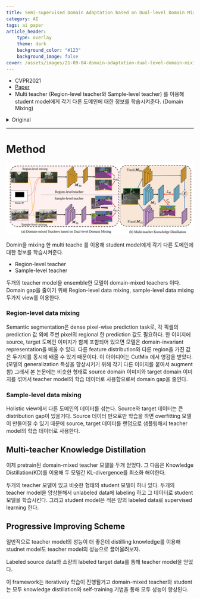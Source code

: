 ```yaml
---
title: Semi-supervised Domain Adaptation based on Dual-level Domain Mixing for Semantic Segmentation
category: AI
tags: ai paper
article_header:
    type: overlay
    theme: dark
    background_color: "#123"
    background_image: false
cover: /assets/images/21-09-04-domain-adaptation-dual-level-domain-mixing-SSDA%20framework.png
---
```


- CVPR2021
- [Paper](https://arxiv.org/pdf/2103.04705.pdf)
- Multi teacher (Region-level teacher와 Sample-level teacher) 를 이용해 student model에게 각기 다른 도메인에 대한 정보를 학습시켜준다. (Domain Mixing)

<!--more-->

<details>
<summary>Original</summary>
<div markdown="1">

# Abstract

Data-driven based approaches, in spite of great success in many tasks, have poor generalization when applied to unseen image domains, and require expensive cost of annotation especially for dense pixel prediction tasks such as semantic segmentation. Recently, both unsupervised domain adaptation (UDA) from large amounts of synthetic data and semi-supervised learning (SSL) with small set of labeled data have been studied to alleviate this issue. However, there is still a large gap on performance compared to their supervised counterparts. We focus on a more practical setting of semi-supervised domain adaptation (SSDA) where both a small set of labeled target data and large amounts of labeled source data are available. To address the task of SSDA, a novel framework based on dual-level domain mixing is proposed. The proposed framework consists of three stages. First, two kinds of data mixing methods are proposed to reduce domain gap in both region-level and sample-level respectively. We can obtain two complementary domain-mixed teachers based on dual-level mixed data from holistic and partial views respectively. Then, a student model is learned by distilling knowledge from these two teachers. Finally, pseudo labels of unlabeled data are generated in a self-training manner for another few rounds of teachers training. Extensive experimental results have demonstrated the effectiveness of our proposed framework on synthetic-to-real semantic segmentation benchmarks.

# 1. Introduction

Semantic segmentation with the goal of assigning semantic-level labels to every pixel in an image is one of the fundamental topics in computer vision due to its widely critical real-world applications, such as autonomous †Equal contribution ‡Part of this work was done while he was in Noah’s Ark Lab driving [11] and robotic navigation [28, 39]. Over the past few years, deep convolutional neural networks(CNNs) have achieved dramatic improvements in semantic segmentation [1, 25, 17, 26, 2, 49]. The success of CNN-based methods benefits from large volume of manually labeled data [24, 8], and the assumption of independent and identical data distribution between training and testing samples.
However, performance drops significantly when the model trained on training set (source domain) is directly applied to unseen test scenarios (target domain). In addition, densely annotating pixel-wise labels of many samples in target domain is time-consuming and uneconomical.
To reduce the heavy demand for pixel-wise annotation, one way is to employ large amounts of easy-to-get simulation data which can be collected from game engines such as GTA5 [33] and SYNTHIA [34]. In addition, unsupervised domain adaptation (UDA) strategy, which aims at transferring knowledge from a synthetic label-rich source domain to a real-world label-scarce target domain, is required to bridge domain gap between synthetic and realworld domains. Impressive results have been achieved by UDA methods that extract domain-invariant representations via entropy minimization [31, 43], generative modelling [16, 12] and adversarial learning [42, 41]. However, domain shift cannot be completely eliminated by these methods due to weak supervision on target examples. There is still a big gap in performance compared with supervised methods. Another way in addressing the issue of heavy annotation is to annotate only a small set of images from target domain and make full use of plenty of unlabeled data with semi-supervised learning (SSL) techniques [10, 30, 9, 29].
Due to the shortage of labeled data in SSL setting, the obtained model has the risk of overfitting to the small amount of labeled data. How to effectively utilize available unlabeled and limited labeled data from different domains is the key in improving model’s accuracy and generalization for pixel-wise prediction tasks.
1 arXiv:2103.04705v1 [cs.CV] 8 Mar 2021 Hence, a more practical task of semi-supervised domain adaptation (SSDA) is recently introduced by combining the small set of labeled target data images in SSL with the large amounts of labeled source domain data and unlabeled target domain data. In order to address the SSDA problem, one naive way is to equip UDA methods with additional supervision on the extra labeled target images (see Baseline in Table 1.). For example, Alleviating Semantic-level Shift (ASS) model [44] is proposed for better promoting the distribution consistency of features by using adversarial learning on outputs from two labeled domains. However, these methods cannot fully explore rich information within available labeled and unlabeled data in two domains.
Semantic segmentation is a dense pixel-wise prediction task, and classification of one pixel depends not only on its own value but also on its neighbourhood’s context. We focus on how to effectively utilize labeled data in different domains to extract domain-invariant representations in both region-level and sample-level. The proposed framework consists of three steps. First, two kinds of data mixing methods are proposed to reduce domain gap in both regionlevel and sample-level. The region-level data mixing is achieved by applying two masks to labeled images from two domains and combining the two masked regions, which encourages a model to extract domain-invariant features about semantic structure from partial view. On the other hand, the image-level data mixing directly mixes labeled images from two domains from holistic view. Such two mixing ways help train two complementary teacher models that work on both two kinds of data distribution. In the second step, we employ knowledge distillation technique to extract “dark knowledge” from these two complementary teachers, which works as guidance in the learning process of a student model for target domain. By integrating knowledge from two views and making full use of unlabeled data, the student model of the same network architecture can give even better performance than any of its teachers. Once a good student model for target domain is obtained, pseudo labels could be generated with self-training strategy to expand the set of labeled target domain data for iterative update. Compared with traditional self-training methods, which directly use pseudo labels to train a final model, we instead leverage these pseudo labels to obtain two stronger domain-mixed teachers, which also leads to stronger student by another round of knowledge distillation. Overall, in our framework, teachers and student are progressively growing, and we can obtain a final well-trained student model.
Our contributions of this paper are three-fold
- Two kinds of data mixing methods are proposed to train domain-mixed teachers across domains in both region-level and sample-level to alleviate data distribution mismatch between different domains.
- A stronger student model on target domain can be obtained by distilling knowledge from complementary domain-mixed teachers. It can be further strengthened by employing pseudo labels which are generated for unlabeled target data in a self-training manner.
- Extensive experiments demonstrate that the proposed method can achieve superior performance on two common synthetic-to-real semantic segmentation benchmarks with small amounts of labeled data.

## 2. Related Works

### Unsupervised domain adaptation for semantic segmentation.

Unsupervised domain adaptation (UDA) methods for semantic segmentation has been extensively studied to address domain discrepancy between photo-realistic synthetic dataset and unlabeled real dataset. One mainstream approach is by adversarial learning [42, 41, 6, 5, 17, 37, 19], which aims to employ a discriminator to measure the divergence across two domains. Another approach to solving UDA problem is to utilize generative networks [38, 16, 50] to generate target-style images by applying style transfer technique on annotated source image. Some methods based on self-training [21, 51, 23, 14] have been employed to generate pseudo labels of unlabeled data and use them to finetune the model. [21] firstly generate different stylized annotated images to learn texture-invariant representation and then use self-training to generate pseudo labels of unlabeled data to fine-tune the model on target domain.
Although impressive results have been achieved in UDA for semantic segmentation, the domain gap cannot be fully alleviated due to the lack of strong supervision in the target domain, and there is still an observed performance gap compared with their supervised counterparts.

### Semi-supervised learning for semantic segmentation
One way to reduce the heavy demand for manual pixel-wise labeling is to only label a small amount of data from target distribution and adopt semi-supervised learning (SSL) strategy to learn a great generalized model among ample unlabeled and limited labeled data. Numerous methods have since been developed to improve model generalization [30, 20, 9, 29, 18, 4, 13]. Consistency regularization is one of the most popular methods and the key idea is to encourage the network to give consistent predictions for perturbed unlabeled inputs. One most related work is [10], which enforces a consistency between mixed output of teacher network and the prediction of student over the mixed inputs by a region-level data augmentation CutMix [47] with a teacher-student architecture [40]. Our method also shares similar philosophy as theirs, however, we propose to train two domain-mixed teachers with two kinds of domain-mixing methods to fully exploit two sets of data from two different domains.

### Semi-supervised domain adaptation

Also aims to reduce the data distribution mismatch, compared with UDA, semi2 HUAWEI TECHNOLOGIES CO., LTD. Huawei Confidential 5 ℒ𝑘𝑙 Region-level teacher (b) Multi-teacher Knowledge Distillation Fixed 𝓜𝑆𝐿 Fixed 𝓜𝑅𝐿 𝓜𝑆 𝑬 x𝑖 𝑡 x𝑖 𝑢 𝑦𝑖 𝑡 𝑦𝑖 𝑡 x𝑖 𝑡 Region-level mixing ℒ𝑅𝐿 ℒ𝑆𝐿 Sample-level teacher (a) Domain-mixed Teachers based on Dual-level Domain Mixing 𝓜𝑅𝐿 𝓜𝑆𝐿 x𝑖 𝑟𝑙 x𝑖 𝑠 x𝑖 𝑡 𝑦𝑖 𝑡 𝑦𝑖 Mask 𝑀 𝑠 x𝑖 𝑠 𝑦𝑖 𝑟𝑙 Sample-level mixing Region-level teacher Figure 1. The first two stages of the proposed SSDA framework, training of domain-mixing teachers and multi-teacher knowledge distillation. The domain-mixed teachers are trained based on the dual-level mixed data. Then these two domain-mixed teachers are used to train a good student. The student will generate pseudo labels for next round of teachers training. E means the ensemble operation of two domain-mixed teachers. The black arrows represent the training data flow, blue arrows represent the data flow of inference, which do not require gradient backward. The red arrows represent the computation of losses.
supervised domain adaptation (SSDA) bridges domain discrepancy via introducing partially labeled target samples.
Recently, a few methods have been proposed based on deep learning [46, 32, 22, 35] for image classification. [46] decomposes SSDA into two sub-problems: UDA and SSL, and employ co-training [3] to exchange the expertise between two classifiers, which are trained on MixUp-ed [48] data between labeled and unlabeled data of each view.
Due to the complex densely pixel-wise prediction and no explicit decision boundaries between examples in semantic segmentation, SSDA methods based on discriminative class boundaries for image classification cannot be directly applied to semantic segmentation. Just one previous work have been developed to study SSDA for semantic segmentation. Wang et al. [44] propose Alleviating Semantic-level Shift (ASS) framework to realize feature alignment across domain from global and semantic level. ASS introduces an extra semantic-level adaptation module through adversarial training on the corresponding outputs of source and target labeled inputs besides the additional supervision on extra small amount of labeled target data upon the classical AdaptSeg framework [41]. However, the naive supervision of labeled target samples cannot fully take advantage of labeled two domains, and the adversarial loss makes training unstable due to the weak supervision. To solve this issue, we propose a novel iterative framework based on dual-level domain mixing methods without any adversarial training.

# 3. Method

![](/assets/images/21-09-19-semi-supervised-domain-adaptation-dual-level-domain-mixing-ssda-framework.png)

> The first two stages of the proposed SSDA framework, training of domain-mixing teachers and multi-teacher knowledge distillation. The domain-mixed teachers are trained based on the dual-level mixed data. Then these two domain-mixed teachers are used to train a good student. The student will generate pseudo labels for next round of teachers training. E means the ensemble operation of two domain-mixed teachers. The black arrows represent the training data flow, blue arrows represent the data flow of inference, which do not require gradient backward. The red arrows represent the computation of losses.

## 3.1. Problem Statement

In the setting of semi-supervised domain adaptation (SSDA), we are provided with a small set of labeled target domain images upon the large amounts of labeled source and unlabeled target domain images. Let DS = {(x s i , ys i )} NS i=1 represents the NS labeled source domain samples, and DT = {(x t i , yt i )} NT i=1 represents the NT labeled target domain samples, and DU = {x u i } NU i=1 represents the NU unlabeled target domain samples. With the SSDA setting, we aim at developing a way to efficiently utilize the available DS, DT and DU and obtain a segmentation model which has great performance on unseen test data sampled from target data distribution.

## 3.2. Domain-mixed Teachers

Performance degradation comes from inconsistent data distribution in different domains. We propose two data mixing methods for domain adaptation, one is region-level data mixing and the other is sample-level data mixing, to reduce the data distribution gap from two views. As we all know, data with labeled ground truth provides much information for training one model in deep learning-based methods. In SSDA, two types of labeled data, i.e., DS, DT , are provided. Our region-level and sample-level data mixing methods are implemented on these two kinds of labeled data, and two domain-mixed teacher models can be trained on the mixed data. Because of different views of data mixing, these two domain-mixed teachers are complementary.

### Region-level data mixing

Semantic segmentation is a dense pixel-wise prediction task, and the classification of one pixel depends not only on its own value but also on its regional neighbourhood’s context. Thus, if one image contains both source domain and target domain content, the model can learn domain-invariant representation because different regions with different feature distribution can be seen at the same time during model training.
3 Inspired by CutMix [47] where patches from an image are cut and pasted to another one to augment data for improving model’s generalization ability, here we propose to conduct region-level data mixing on set DS and DT to reduce domain gap. Given two labeled images {x t , yt}, {x s , ys}, the region-level mixing operation can be described as below.
x rl = M  x t + (1 − M)  x s , y rl = M  y t + (1 − M)  y s , (1) where M denotes a binary mask indicating where the region needs to fusion, and  is element-wise multiplication.
As shown in Fig. 1, the mixed image x rl contains both contents of x s and x t , and the corresponding mixed labels y rl are obtained for each pixel according to which domain the region containing that pixel comes from. In detail, a rectangular region is cropped from x s according to randomly chosen coordinates, and then pasted on the same location of x t . The region-level data mixing is able to produce intermediate samples between different domains, which works as a bridge, filling in the gap between domains. This helps explore essential semantic contexts across different domains from partial view. Additionally, this operation can destroy the inherent structure of the original target picture, and regularize the training process of region-level teacher. Once the mixed images and their labels are ready, we can train a semantic segmentation model through supervised training on the mixed data. The training objective function can be written as follows.
LRL = Lce(MRL(x rl), yrl), (2) where MRL represents teacher model trained on regionlevel mixed data, Lce denotes the cross entropy loss.

### Sample-level data mixing

Sample-level data mixing aims to mix the data from different domains from holistic view.
The source and target examples are sampled from inconsistent distribution with a big gap. We find that direct mixing of these data can already help reduce the gap between different domains to some extent. There are two advantages with sample-level data mixing method. On the one hand, the introduction of large amounts of source images alleviates the model overfitting to the small amount of target images. On the other hand, the sample-level mixing helps explore intermediate decision boundary between different domains from holistic view. In our experiments, we randomly sample two examples from source set DS and target set DT , then directly feed both of them into model during one iteration.
Given two images from DS and DT , the training objective function of sample-level teacher is defined as follows.
LSL = Lce(MSL(x s ), ys ) + Lce(MSL(x t ), yt ), (3) where MSL represents teacher model trained on samplelevel mixed data.
Algorithm 1 Training process of our proposed framework.
Require: labeled source dataset DS = {(x s i , ys i )} NS i=1, unlabeled target dataset DU = {x u i } NU i=1, labeled target dataset DT = {(x t i , yt i )} NT i=1, initialized weights of teachers model M0 RL, M0 SL and student model M0 S , iterative rounds R.
Procedure: 1: for r ← 1 to R do 2: Dual-level domain mixing 3: Optimize Mr RL and Mr SL by Eq. (2) and (3) .
Training two teachers 4: Optimize Mr S by Eq. (4) . Training student model 5: Generate pseudo labels yˆ u i following [23] by Mr S 6: Update DU = {x u i , yˆ u i } NU i=1 to labeled target dataset DT 7: end for 8: return student model MR S

## 3.3. Multi-teacher Knowledge

Distillation After obtaining two pre-trained domain-mixed teachers, we employ knowledge distillation (KD), a technique to distilling knowledge by minimizing the KL-divergence between outputs of these two models. Here we adapt it to extract “dark knowledge” from these two complementary teachers. The pipeline of multi-teacher KD is shown in Fig. 1 (b), including two pre-trained domain-mixed teachers and one student with the same network architecture as teacher. The outputs of two teachers are ensembled as a stronger guidance to supervise the training of the student model on unlabeled target data. Besides, the student model is also supervised by the labels on the small amount of labeled target data. The objective function of learning student MS is defined as below.
LS =λklLkl(E(MRL(x u ),MSL(x u )),MS(x u )) + λceLce(MS(x t ), yt ), (4) where λkl and λce are the weights of KL-divergence loss and cross entropy loss respectively, E denotes the ensemble operation of two models. In experiments, the ensemble operation is implemented by averaging the outputs of two complementary teachers.
By integrating knowledge from two views and making full use of unlabeled data, we can obtain one student with even superior performance than any one of its teachers.

## 3.4. Progressive Improving Scheme

Normally, a teacher network usually has stronger ability than student network. However, here a good student model is obtained by distilling knowledge from the ensembled outputs of two complementary domain-mixed models on large amount of unlabeled data. We focus on how to use a student 4 to further improve teachers’ performance for next step.
Recently, self-training as a simple but effective technique to address the scarceness of labeled training data, and are widely applied in SSL and UDA for image classification task. In our task, the teachers we obtain are trained based just on labeled source data and a small amount of labeled target data. Motivated by the success of self-training, we believe the teachers can be further improved with this strategy. In detail, following [23], pseudo labels of DU are generated via the learned student model to update the labeled set of images in dataset of DT for next round training of domain-mixed teachers. Once stronger domain-mixed teachers are obtained, a stronger student can be obtained by another round of multi-teacher KD.
Overall, the whole training process of our framework goes iteratively. Both the domain-mixed teachers and student are progressively growing, i.e., they can help the learning of each other through knowledge distillation and selftraining strategies. We summarize our proposed algorithm in Algorithm 1.

# 4. Experiments

## 4.1. Experimental

Setup Following the setting of unsupervised domain adaptation methods in semantic segmentation, we also conduct extensive experiments and report the mean intersection-overunion (mIoU) score on two commonly used synthetic-toreal benchmarks, which are GTA5 [33] and SYNTHIA [34] to Cityscapes [7] respectively.

Cityscapes is an autonomous driving dataset captured from 50 cities in real world. It contains densely annotated 2,975 and 500 images with a fixed resolution of 2048×1024 for training and validation respectively. All images are manually labeled by 19 semantic categories. For SSDA setting, we randomly select different numbers of images, such as (100, 200, 500, 1000), from the whole training set to demonstrate the effectiveness of our method across different settings. The validation set is used to evaluate the performance of our method.

GTA5 is a synthetic dataset in which the images are collected from game video and the corresponding semantic labels are automatically generated by computer graphics techniques. It includes 24,966 synthesized images with pixel-wise labels of 33 classes. In experiments, we consider the 19 common classes with Cityscapes dataset to train our models.

SYNTHIA is also a synthetic dataset and we use SYNTHIA-RAND-CITYSCAPES as another labeled source domain, which contains 9,400 fully annotated synthetic images with resolution of 1280×960. It has 16 common categories with Cityscapes dataset. We train our models with the common classes and report the 13-class mIoU on validation set.

## 4.2. Implementation Details

For all the following experiments, similar to [42], a DeeplabV2 [1] model, which contains Atrous Spatial Pyramid Pooling (ASPP) module to extract multi-scale representations and utilizes a pre-trained ResNet-101 [15] on ImageNet as backbone, are employed as our semantic segmentation architecture. To train our proposed framework, we implement it using Pytorch deep learning toolbox. All the experiments are conducted on a single Tesla V100 GPU with 32GB memory to accelerate computing.
An optional operation before training the model is to apply a simple image translation method to source domain images to reduce the visual difference between source and target domain. Here images are converted into LAB color space and are matched to the statistics of target domain. Image translation is applied at the beginning in most experiments except as otherwise noted. Then sample-level and region-level data mixing are conducted on labeled source data with target style and the target data. We then train domain-mixed teachers with cross entropy loss on supervised data. Student model is obtained on both labeled and unlabeled target data with cross entropy and KL loss.
The weight λkl, λce in Eq. 4 are set to 0.5 and 1 respectively. For self-training, the portion of selected pseudo labels and the confidence threshold are separately, similar to [23], set to 0.5 and 0.9. Iterative rounds R are set to 4 and 3 for GTA5→Cityscapes and SYNTHIA→Cityscapes respectively. All the models are trained by the Stochastic Gradient Descent (SGD) optimizer with initial learning rate 2.5×10−4 , the momentum 0.9 and weight decay 10−4 as mentioned in [42]. The learning rate is decreased with the 5 Ours Baseline Baseline.

## 4.3. Performance Comparison

Our proposed method is conducted on two common synthetic-to-real GTA5 to Cityscapes and SYNTHIA to Cityscapes benchmarks to demonstrate the effectiveness of proposed framework. The performance is compared with the baseline method and existing state-of-the-art methods on UDA, SSL and SSDA settings. More extensive experiments can be seen in supplementary materials.
Baseline. SSDA aims to alleviate the domain shift problem by introducing extra a small amount of labeled target data compared with UDA setting. As mentioned in Section 1, one naive way to address SSDA problem is by adding additional supervision upon UDA methods. Therefore, here we employ the classical UDA method named AdaptSeg [41], one multi-level adaptation method by adversarial learning on multi-level outputs, with extra supervised cross entropy loss on limited labeled target images as our baseline model.

### GTA5 to Cityscapes

![](/assets/images/21-09-19-semi-supervised-domain-adaptation-dual-level-domain-mixing-comparision-with-sota.png)

> Semantic segmentation performance comparison with the state-of-the-art UDA, SSL and SSDA methods on GTA5→Cityscapes. 19-class mIoU (%) score are reported on Cityscapes validation set across 0, 100, 200, 500, 1000, 2975 numbers of labeled target images. “∗” denotes our reimplementation on corresponding numbers of labeled Cityscapes images. GTA5 images are not introduced for implementing SSL methods. Best results are highlighted.

The performance comparisons with several state-of-the-art methods on GTA5 to Cityscapes are shown in Table 1. In experiment, iterative round R is set to 4. After the iterative training, our method achieves the best performance on different ratios of labeled target domain images compared with existing methods in UDA, SSL and SSDA settings. Compared with UDA methods such as AdaptSeg, Advent [42], LTI [21], and PIT [27], our method can obtain above 10% performance improvement by labeling just 100 target images and significantly reduce the performance gap compared with the oracle model. Particularly, our method outperforms the SSL methods CutMix [10] and DST-CBC [9], which use related CutMix and selftraining techniques respectively, by a large performance gain. ASS [44], to be our known, which is the first work on SSDA for semantic segmentation, employs additional semantic-level adaptation on the outputs of both labeled source and target images to alleviate semantic-level shift except the additional supervision. We modify MME [36], which is used to address image classification in SSDA setting, for semantic segmentation task, and obtain inferior results. We think the reason is that SSDA methods for classification without taking into account the semantic contexts in an image and cannot be directly applied to segmentation task. The proposed approach obtains superior results on all ratios of labeled data. The reason is that the supervision of adversarial learning is weak and we can fully take advantage of available labeled data to reduce domain gap by dual-level data mixing. In addition, our method also performs well on fully 2975 images with the performance of 69.8%.
In Fig. 2, we further display some qualitative segmentation results of both our method and baseline method on 100, 200, 500 and 1000 labeled target images. Overall, our method achieves more complete segmentation results than baseline model in the same ratio of labeled images. As the number of labeled images increases, more refined segmentation results we can obtain by our proposed approach.

### SYNTHIA to Cityscapes

![](/assets/images/21-09-19-semi-supervised-domain-adaptation-dual-level-domain-mixing-performance-comparision-sota.png)

> Semantic segmentation performance comparison with the state-of-the-art UDA, SSL and SSDA methods on SYNTHIA→Cityscapes. Here we train the DeeplabV2 model with 16 classes and report 13-class mIoU (%) score following the previous works on UDA. Other settings are kept same as in
Table 1. Best results are highlighted.

In order to further measure the performance of our approach, we also compare the results with several state-of-the-art methods on the SYNTHIA to Cityscapes. Since there are only 16 common categories between the SYNTHIA and Cityscapes, we just train a segmentation model with the common categories. As shown in Table 2, following previous UDA works [42, 41], we also report 13-class mIoU score to compare with existing other methods. From the results, it is clear that our method outperforms the UDA, SSL and SSDA methods with a large performance gain. And the similar discussions we can draw as in “GTA5 to Cityscapes”.

# 5. Ablation Study

## 5.1. Complementarity

![](/assets/images/21-09-19-semi-supervised-domain-adaptation-dual-level-domain-mixing-performance-comparison.png)

To examine the complementarity of models trained from different views, we select 100 labeled target images and train the domain-mixed teachers twice separately from sample-level and region-level mixed data. Then ensemble of different models including two region-level teachers and two sample-level teachers, are conducted and results are shown in Table 3. Overall, from Table 3, we can draw a conclusion that model ensemble is effective for improving the performance, and the ensembled models from dual-level data mixing views can achieve better results than that from single-level data mixing view. In detail, regionlevel teachers perform better in categories that can be predicted without strictly relying on the structural information, such as road, sidewalk, vegetation and sky. However, they have poor predictions on the fence, light and bus classes whose shape is distinctive. We explain that the regionlevel data mixing operation could destroy the structure of these classes. Although model ensemble from one single view can realize impressive results on its own advantageous categories, the categories with poor performance are still poor. For example, the ensembled model from two region-level models achieves the best IoU score on road and sidewalk classes, and the worst results on rider and fence classes. Such best-worst phenomenon also occurs in ensembled model of sample-level teachers, but on different categories compared with ones in region-level. So we can fuse the models with different complementary levels and achieve a good result in all categories.
We also visualize some segmentation results of ensemble of different-level models in Fig. 3. From Fig. 3, the pixels what is wrongly classified in one view will be corrected in another view.

## 5.2. Number of Iterative Rounds

We discuss our results reported in Table 1 during different rounds in the whole training process on GTA5 to Cityscapes, and the detailed results of three models, domain-mixed teachers and student, are shown in Table 4.
All three models can be improved with obvious performance gain compared with first round in training process.
During different rounds, the student model will outperform both of two teachers, and the stronger student will correct the learning of teachers through generating more accurate pseudo labels, thus the teachers and student are progressive growing. This demonstrates the effectiveness of our proposed iteratively framework. We notice that the best models are achieved in different rounds on different numbers of labeled images.

## 5.3. Image Translation

In the above experiments, a simple image translation method in LAB color space is firstly taken to further reduce the visual difference between different domain images.
Additionally, the experiments without style transfer are also conducted to demonstrate the effectiveness of our approach.
We just compare the results of two-domain mixed teachers and student model in the first round of our framework.
From Table 5, we can draw the following three observations. First, the student model using style transfer achieves better performance than ones without it. Therefore, duallevel data mixing with style transfer can further reduce distribution mismatch across domains. Secondly, the teacher model trained on region-level mixed data becomes insensitive as the number of images increases. Superior performance without style transfer is obtained on 500 labeled target images than using style transfer. We argue that the reason is that region-level data mixing is relatively robust to whether style transfer is conducted in the one patch cropped from source image. Because of significant improvement in sample-level data mixing, we can also obtain better results with style transfer. Finally, our proposed framework can obtain better results than ASS even if without style transfer on 100, 200, 500, 1000 labeled images.

# 6. Conclusion

In this paper, we propose a novel framework based on dual-level domain mixing to address semi-supervised domain adaptation problem. Two complementary domainmixed teachers can be obtained based on proposed two kinds of data mixing methods in both region-level and sample-level. Then a stronger student model on target domain can be by distilling knowledge from these two domain-mixed teachers. Finally, pseudo labels can be generated by self-training manner for next round training of domain-mixed teachers. Extensive experiments demonstrate the proposed framework can fully take advantage of available data, and achieve superior performance on two commonly used synthetic-to-real benchmarks.

</div>
</details>

---

# Method

![](/assets/images/21-09-04-domain-adaptation-dual-level-domain-mixing-SSDA%20framework.png)

Domin을 mixing 한 multi teache 를 이용해 student model에게 각기 다른 도메인에 대한 정보를 학습시켜준다.

- Region-level teacher
- Sample-level teacher

두개의 teacher model을 ensemble한 모델이 domain-mixed teachers 이다.  
Domain gap을 줄이기 위해 Region-level data mixing, sample-level data mixing 두가지 view를 이용한다.

### Region-level data mixing

Semantic segmentation은 dense pixel-wise prediction task로, 각 픽셀의 prediction 값 외에 주변 pixel의 regional 한 prediction 값도 필요하다. 한 이미지에 source, target 도메인 이미지가 함께 포함되어 있으면 모델은 domain-invariant representation을 배울 수 있다. 다른 feature distribution와 다른 region을 가진 값은 두가지를 동시에 배울 수 있기 때문이다. 이 아이디어는 CutMix 에서 영감을 받았다. (모델의 generalization 특성을 향상시키기 위해 각기 다른 이미지를 붙여서 augment 함) 그래서 본 논문에는 비슷한 형태로 source domain 이미지와 target domain 이미지를 섞어서 teacher model의 학습 데이터로 사용함으로써 domain gap을 줄인다. 

### Sample-level data mixing

Holistic view에서 다른 도메인의 데이터를 섞는다. Source와 target 데이터는 큰 distribution gap이 있을거다. Source 데이터 만으로만 학습을 하면 overfitting 모델이 만들어질 수 있기 때문에 source, target 데이터를 랜덤으로 샘플링해서 teacher model의 학습 데이터로 사용한다.

## Multi-teacher Knowledge Distillation

이제 pretrain된 domain-mixed teacher 모델을 두개 얻었다. 그 다음은 Knowledge Distillation(KD)를 이용해 두 모델간 KL-divergence를 최소화 해야한다. 

두개의 teacher 모델이 있고 비슷한 형태의 student 모델이 하나 있다. 두개의 teacher model을 앙상블해서 unlabeled data에 labeling 하고 그 데이터로 student 모델을 학습시킨다. 그리고 student model은 적은 양의 labeled data로 supervised learning  한다.

## Progressive Improving Scheme

일반적으로 teacher model의 성능이 더 좋은데 distilling knowledge를 이용해 studnet model도 teacher model의 성능으로 끌어올려보자. 

Labeled source data와 소량의 labeled target data를 통해 teacher model을 얻었다. 

이 framework는 iteratively 학습이 진행될거고 domain-mixed teacher와 student는 모두 knowledge distillation와 self-training 기법을 통해 모두 성능이 향상된다.
